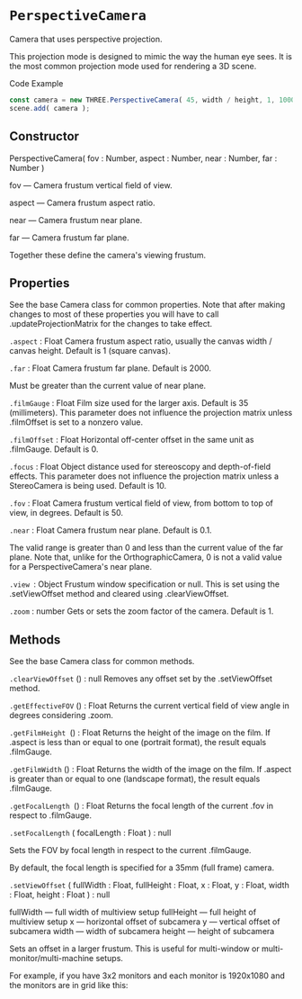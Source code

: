 # `PerspectiveCamera`

Camera that uses perspective projection.

This projection mode is designed to mimic the way the human eye sees. It is the most common projection mode used for rendering a 3D scene.

Code Example

```js
const camera = new THREE.PerspectiveCamera( 45, width / height, 1, 1000 );
scene.add( camera );
```

## Constructor
PerspectiveCamera( fov : Number, aspect : Number, near : Number, far : Number )

fov — Camera frustum vertical field of view.

aspect — Camera frustum aspect ratio.

near — Camera frustum near plane.

far — Camera frustum far plane.

Together these define the camera's viewing frustum.

## Properties

See the base Camera class for common properties.
Note that after making changes to most of these properties you will have to call .updateProjectionMatrix for the changes to take effect.

`.aspect` : Float
Camera frustum aspect ratio, usually the canvas width / canvas height. Default is 1 (square canvas).

`.far` : Float
Camera frustum far plane. Default is 2000.

Must be greater than the current value of near plane.

`.filmGauge` : Float
Film size used for the larger axis. Default is 35 (millimeters). This parameter does not influence the projection matrix unless .filmOffset is set to a nonzero value.

`.filmOffset` : Float
Horizontal off-center offset in the same unit as .filmGauge. Default is 0.

`.focus` : Float
Object distance used for stereoscopy and depth-of-field effects. This parameter does not influence the projection matrix unless a StereoCamera is being used. Default is 10.

`.fov` : Float
Camera frustum vertical field of view, from bottom to top of view, in degrees. Default is 50.

`.near` : Float
Camera frustum near plane. Default is 0.1.

The valid range is greater than 0 and less than the current value of the far plane. Note that, unlike for the OrthographicCamera, 0 is not a valid value for a PerspectiveCamera's near plane.

`.view `: Object
Frustum window specification or null. This is set using the .setViewOffset method and cleared using .clearViewOffset.

`.zoom` : number
Gets or sets the zoom factor of the camera. Default is 1.

## Methods

See the base Camera class for common methods.

`.clearViewOffset` () : null
Removes any offset set by the .setViewOffset method.

`.getEffectiveFOV` () : Float
Returns the current vertical field of view angle in degrees considering .zoom.

`.getFilmHeight `() : Float
Returns the height of the image on the film. If .aspect is less than or equal to one (portrait format), the result equals .filmGauge.

`.getFilmWidth` () : Float
Returns the width of the image on the film. If .aspect is greater than or equal to one (landscape format), the result equals .filmGauge.

`.getFocalLength `() : Float
Returns the focal length of the current .fov in respect to .filmGauge.

`.setFocalLength` ( focalLength : Float ) : null

Sets the FOV by focal length in respect to the current .filmGauge.

By default, the focal length is specified for a 35mm (full frame) camera.

`.setViewOffset` ( fullWidth : Float, fullHeight : Float, x : Float, y : Float, width : Float, height : Float ) : null

fullWidth — full width of multiview setup
fullHeight — full height of multiview setup
x — horizontal offset of subcamera
y — vertical offset of subcamera
width — width of subcamera
height — height of subcamera

Sets an offset in a larger frustum. This is useful for multi-window or multi-monitor/multi-machine setups.

For example, if you have 3x2 monitors and each monitor is 1920x1080 and the monitors are in grid like this: